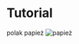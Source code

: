 # Tutorial
polak papież
![papież](https://user-images.githubusercontent.com/125651230/219613828-3ff248b2-fb8a-4a04-923f-39fb96df554f.jpg)
